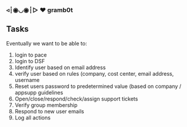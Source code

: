 ### ◃┆◉◡◉┆▷ ♥ gramb0t
## Tasks

Eventually we want to be able to:

1. login to pace
2. login to DSF
3. Identify user based on email address
4. verify user based on rules (company, cost center, email address, username
5. Reset users password to predetermined value (based on company / appsupp guidelines
6. Open/close/respond/check/assign support tickets
7. Verify group membership
8. Respond to new user emails
9. Log all actions


